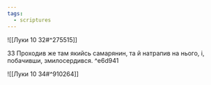```yaml
---
tags:
  - scriptures
---
```


![[Луки 10 32#^275515]]

33 Проходив же там якийсь самарянин, та й натрапив на нього, і, побачивши, змилосердився. ^e6d941

![[Луки 10 34#^910264]]